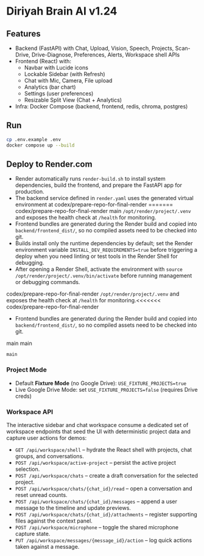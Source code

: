 # Diriyah Brain AI v1.24

## Features
- Backend (FastAPI) with Chat, Upload, Vision, Speech, Projects, Scan-Drive, Drive-Diagnose, Preferences, Alerts, Workspace shell APIs
- Frontend (React) with:
  - Navbar with Lucide icons
  - Lockable Sidebar (with Refresh)
  - Chat with Mic, Camera, File upload
  - Analytics (bar chart)
  - Settings (user preferences)
  - Resizable Split View (Chat + Analytics)
- Infra: Docker Compose (backend, frontend, redis, chroma, postgres)

## Run
```bash
cp .env.example .env
docker compose up --build
```

## Deploy to Render.com
- Render automatically runs `render-build.sh` to install system dependencies, build the
  frontend, and prepare the FastAPI app for production.
- The backend service defined in `render.yaml` uses the generated virtual environment at
 codex/prepare-repo-for-final-render
=======
 codex/prepare-repo-for-final-render
main
  `/opt/render/project/.venv` and exposes the health check at `/health` for monitoring.
- Frontend bundles are generated during the Render build and copied into
  `backend/frontend_dist/`, so no compiled assets need to be checked into git.
- Builds install only the runtime dependencies by default; set the Render environment
  variable `INSTALL_DEV_REQUIREMENTS=true` before triggering a deploy when you need
  linting or test tools in the Render Shell for debugging.
- After opening a Render Shell, activate the environment with
  `source /opt/render/project/.venv/bin/activate` before running management or
  debugging commands.

 codex/prepare-repo-for-final-render
  `/opt/render/project/.venv` and exposes the health check at `/health` for monitoring.<<<<<<< codex/prepare-repo-for-final-render
- Frontend bundles are generated during the Render build and copied into
  `backend/frontend_dist/`, so no compiled assets need to be checked into git.

 main main

    main
### Project Mode
- Default **Fixture Mode** (no Google Drive): `USE_FIXTURE_PROJECTS=true`
- Live Google Drive Mode: set `USE_FIXTURE_PROJECTS=false` (requires Drive creds)

### Workspace API

The interactive sidebar and chat workspace consume a dedicated set of workspace endpoints
that seed the UI with deterministic project data and capture user actions for demos:

- `GET /api/workspace/shell` – hydrate the React shell with projects, chat groups, and conversations.
- `POST /api/workspace/active-project` – persist the active project selection.
- `POST /api/workspace/chats` – create a draft conversation for the selected project.
- `POST /api/workspace/chats/{chat_id}/read` – open a conversation and reset unread counts.
- `POST /api/workspace/chats/{chat_id}/messages` – append a user message to the timeline and update previews.
- `POST /api/workspace/chats/{chat_id}/attachments` – register supporting files against the context panel.
- `POST /api/workspace/microphone` – toggle the shared microphone capture state.
- `PUT /api/workspace/messages/{message_id}/action` – log quick actions taken against a message.
